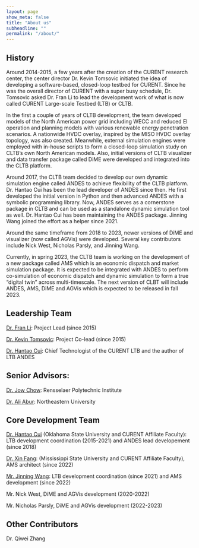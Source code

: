 ```yaml
---
layout: page
show_meta: false
title: "About us"
subheadline: ""
permalink: "/about/"
---
```

## History

Around 2014-2015, a few years after the creation of the CURENT research center, the center director Dr. Kevin Tomsovic initiated the idea of developing a software-based, closed-loop testbed for CURENT. Since he was the overall director of CURENT with a super busy schedule, Dr. Tomsovic asked Dr. Fran Li to lead the development work of what is now called CURENT Large-scale Testbed (LTB) or CLTB.

In the first a couple of years of CLTB development, the team developed models of the North American power grid including WECC and reduced EI operation and planning models with various renewable energy penetration scenarios. A nationwide HVDC overlay, inspired by the MISO HVDC overlay topology, was also created. Meanwhile, external simulation engines were employed with in-house scripts to form a closed-loop simulation study on CLTB’s own North American models. Also, initial versions of CLTB visualizer and data transfer package called DiME were developed and integrated into the CLTB platform.

Around 2017, the CLTB team decided to develop our own dynamic simulation engine called ANDES to achieve flexibility of the CLTB platform. Dr. Hantao Cui has been the lead developer of ANDES since then. He first developed the initial version in Python and then advanced ANDES with a symbolic programming library. Now, ANDES serves as a cornerstone package in CLTB and can be used as a standalone dynamic simulation tool as well. Dr. Hantao Cui has been maintaining the ANDES package. Jinning Wang joined the effort as a helper since 2021.

Around the same timeframe from 2018 to 2023, newer versions of DiME and visualizer (now called AGVis) were developed. Several key contributors include Nick West, Nicholas Parsly, and Jinning Wang.

Currently, in spring 2023, the CLTB team is working on the development of a new package called AMS which is an economic dispatch and market simulation package. It is expected to be integrated with ANDES to perform co-simulation of economic dispatch and dynamic simulation to form a true “digital twin” across multi-timescale. The next version of CLBT will include ANDES, AMS, DiME and AGVis which is expected to be released in fall 2023.

## Leadership Team

[Dr. Fran Li](https://web.eecs.utk.edu/~fli6/): Project Lead (since 2015)

[Dr. Kevin Tomsovic](http://web.eecs.utk.edu/~ktomsovi/): Project Co-lead (since 2015)

[Dr. Hantao Cui](https://cui.eecps.com/): Chief Technologist of the CURENT LTB and the author of LTB ANDES

## Senior Advisors:

[Dr. Jow Chow](https://sites.ecse.rpi.edu/~chowj/): Rensselaer Polytechnic Institute

[Dr. Ali Abur](https://coe.northeastern.edu/people/abur-ali/): Northeastern University

## Core Development Team

[Dr. Hantao Cui](https://cui.eecps.com/) (Oklahoma State University and CURENT Affiliate Faculty): LTB development coordination (2015-2021) and ANDES lead developement (since 2018)

[Dr. Xin Fang](https://sites.google.com/view/drxinfang/home): (Mississippi State University and CURENT Affiliate Faculty), AMS architect (since 2022)

[Mr. Jinning Wang](https://jinningwang.github.io/): LTB development coordination (since 2021) and AMS development (since 2022)

Mr. Nick West, DiME and AGVis development (2020-2022)

Mr. Nicholas Parsly, DiME and AGVis development (2022-2023)

## Other Contributors

Dr. Qiwei Zhang
